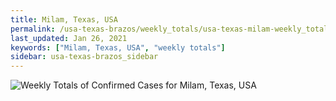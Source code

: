 ```yaml
---
title: Milam, Texas, USA
permalink: /usa-texas-brazos/weekly_totals/usa-texas-milam-weekly_totals.html
last_updated: Jan 26, 2021
keywords: ["Milam, Texas, USA", "weekly totals"]
sidebar: usa-texas-brazos_sidebar
---
```


![Weekly Totals of Confirmed Cases for Milam, Texas, USA](/covid_tracker/images/graphs/usa-texas-milam-weekly_totals_graph.png)
